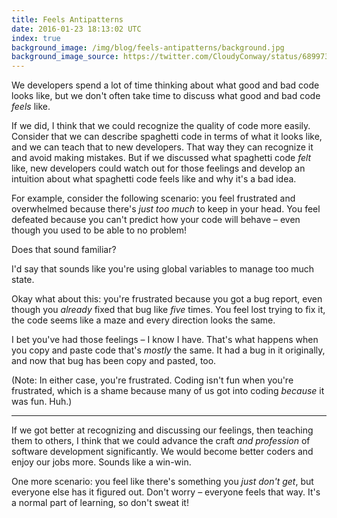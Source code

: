 ```yaml
---
title: Feels Antipatterns
date: 2016-01-23 18:13:02 UTC
index: true
background_image: /img/blog/feels-antipatterns/background.jpg
background_image_source: https://twitter.com/CloudyConway/status/689973022514638851
---
```


We developers spend a lot of time thinking about what good and bad code looks like, but we don't often take time to discuss what good and bad code _feels_ like.

<!-- more -->

If we did, I think that we could recognize the quality of code more easily. Consider that we can describe spaghetti code in terms of what it looks like, and we can teach that to new developers. That way they can recognize it and avoid making mistakes. But if we discussed what spaghetti code _felt_ like, new developers could watch out for those feelings and develop an intuition about what spaghetti code feels like and why it's a bad idea.

For example, consider the following scenario: you feel frustrated and overwhelmed because there's _just too much_ to keep in your head. You feel defeated because you can't predict how your code will behave – even though you used to be able to no problem! 

Does that sound familiar?

I'd say that sounds like you're using global variables to manage too much state.

Okay what about this: you're frustrated because you got a bug report, even though you _already_ fixed that bug like _five_ times. You feel lost trying to fix it, the code seems like a maze and every direction looks the same.

I bet you've had those feelings – I know I have. That's what happens when you copy and paste code that's _mostly_ the same. It had a bug in it originally, and now that bug has been copy and pasted, too.

(Note: In either case, you're frustrated. Coding isn't fun when you're frustrated, which is a shame because many of us got into coding _because_ it was fun. Huh.)

---

If we got better at recognizing and discussing our feelings, then teaching them to others, I think that we could advance the craft _and profession_ of software development significantly. We would become better coders and enjoy our jobs more. Sounds like a win-win.

One more scenario: you feel like there's something you _just don't get_, but everyone else has it figured out. Don't worry – everyone feels that way. It's a normal part of learning, so don't sweat it!
